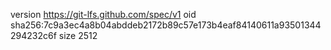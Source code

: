 version https://git-lfs.github.com/spec/v1
oid sha256:7c9a3ec4a8b04abddeb2172b89c57e173b4eaf84140611a93501344294232c6f
size 2512
